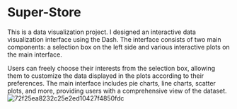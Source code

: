 # Super-Store
This is a data visualization project. I designed an interactive data visualization interface using the Dash. The interface consists of two main components: a selection box on the left side and various interactive plots on the main interface.

Users can freely choose their interests from the selection box, allowing them to customize the data displayed in the plots according to their preferences. The main interface includes pie charts, line charts, scatter plots, and more, providing users with a comprehensive view of the dataset.
![72f25ea8232c25e2ed10427f4850fdc](https://github.com/yyyaaa000/Super-Store/assets/146142955/b4259bd9-65a2-4f40-bcdc-353059dbd492)
